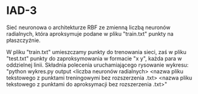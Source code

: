 # IAD-3
Sieć neuronowa o architekturze RBF ze zmienną liczbą neuronów radialnych, która aproksymuje podane w pliku "train.txt" punkty na płaszczyźnie.

W pliku "train.txt" umieszczamy punkty do trenowania sieci, zaś w pliku "test.txt" punkty do zaproksymowania w formacie "x y", każda para w oddzielnej linii.
Składnia polecenia uruchamiającego rysowanie wykresu:
  "python wykres.py output <liczba neuronów radialnych> <nazwa pliku tekstowego z punktami treningowymi bez rozszerzenia .txt> <nazwa pliku tekstowego z punktami do aproksymacji bez rozszerzenia .txt>"
